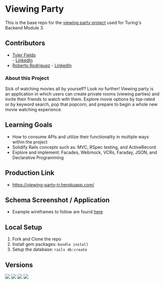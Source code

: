 # Viewing Party

This is the base repo for the [viewing party project](https://backend.turing.io/module3/projects/viewing_party) used for Turing's Backend Module 3.

## Contributors

 - [Tyler Fields](https://github.com/fieldstyler) <br> - [LinkedIn](https://www.linkedin.com/in/tyler-fields-583084197/)
 - [Roberto Rodriguez](https://github.com/robertorodriguez12) - [LinkedIn](https://www.linkedin.com/in/roberto-j-rodriguez12/)

### About this Project

Sick of watching movies all by yourself? Look no further! Viewing party is an application in which users can create private rooms (viewing parties) and invite their friends to watch with them. Explore movie options by top-rated or by keyword search, pop that popcorn, and prepare to begin a whole new movie watching experience.

## Learning Goals

 - How to consume APIs and utilize their functionality in multiple ways within the project
 - Solidify Rails concepts such as: MVC, RSpec testing, and ActiveRecord
 - Explore and implement: Facades, Webmock, VCRs, Faraday, JSON, and Declarative Programming

## Production Link

 - https://viewing-party-tr.herokuapp.com/

## Schema Screenshot / Application

 - Example wireframes to follow are found [here](https://backend.turing.io/module3/projects/viewing_party/wireframes)

## Local Setup

1. Fork and Clone the repo
2. Install gem packages: `bundle install`
3. Setup the database: `rails db:create`

## Versions
   ![](https://img.shields.io/badge/Rails-5.2.4-informational?style=flat&logo=<LOGO_NAME>&logoColor=white&color=2bbc8a)    ![](https://img.shields.io/badge/Code-HTML-informational?style=flat&logo=<LOGO_NAME>&logoColor=white&color=2bbc8a) ![](https://img.shields.io/badge/Code-CSS-informational?style=flat&logo=<LOGO_NAME>&logoColor=white&color=2bbc8a) ![](https://img.shields.io/badge/Ruby-2.5.3-orange)

